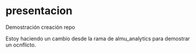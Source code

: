 # presentacion
Demostración creación repo


Estoy haciendo un cambio desde la rama de almu_analytics para demostrar un ocnflicto.
